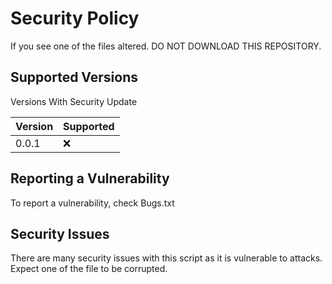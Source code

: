 # Security Policy

If you see one of the files altered. DO NOT DOWNLOAD THIS REPOSITORY.




## Supported Versions

Versions With Security Update

| Version | Supported          |
| ------- | ------------------ |
| 0.0.1   | :x:                |

## Reporting a Vulnerability

To report a vulnerability, check Bugs.txt

## Security Issues

There are many security issues with this script as it is vulnerable to attacks. Expect one of the file to be corrupted.

